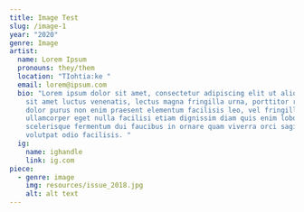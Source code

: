 ```yaml
---
title: Image Test
slug: /image-1
year: "2020"
genre: Image
artist:
  name: Lorem Ipsum
  pronouns: they/them
  location: "TIohtia:ke "
  email: lorem@ipsum.com
  bio: "Lorem ipsum dolor sit amet, consectetur adipiscing elit ut aliquam, purus
    sit amet luctus venenatis, lectus magna fringilla urna, porttitor rhoncus
    dolor purus non enim praesent elementum facilisis leo, vel fringilla est
    ullamcorper eget nulla facilisi etiam dignissim diam quis enim lobortis
    scelerisque fermentum dui faucibus in ornare quam viverra orci sagittis eu
    volutpat odio facilisis. "
  ig:
    name: ighandle
    link: ig.com
piece:
  - genre: image
    img: resources/issue_2018.jpg
    alt: alt text
---
```

